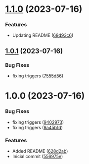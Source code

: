 # [1.1.0](https://github.com/luvsscorpius/Semantic-release/compare/v1.0.1...v1.1.0) (2023-07-16)


### Features

* Updating README ([68d93c6](https://github.com/luvsscorpius/Semantic-release/commit/68d93c651ede3d26533265e9db85e4a522f5f41a))

## [1.0.1](https://github.com/luvsscorpius/Semantic-release/compare/v1.0.0...v1.0.1) (2023-07-16)


### Bug Fixes

* fixing triggers ([7555d56](https://github.com/luvsscorpius/Semantic-release/commit/7555d56eb82c29375ba7bf5b53303bbbf10846c3))

# 1.0.0 (2023-07-16)


### Bug Fixes

* fixing triggers ([9402973](https://github.com/luvsscorpius/Semantic-release/commit/9402973a2d4a09ad2d667366694fa2470296de33))
* fixing triggers ([9a45b1d](https://github.com/luvsscorpius/Semantic-release/commit/9a45b1da4e76bf179fec4af9cc7c7e87613c5a93))


### Features

* Added README ([628d2ab](https://github.com/luvsscorpius/Semantic-release/commit/628d2ab9247b7530bcc66fbf0c8d212fc5177b1c))
* Inicial commit ([556975e](https://github.com/luvsscorpius/Semantic-release/commit/556975eca968ab28dfcbb76c69944e8e55674155))
